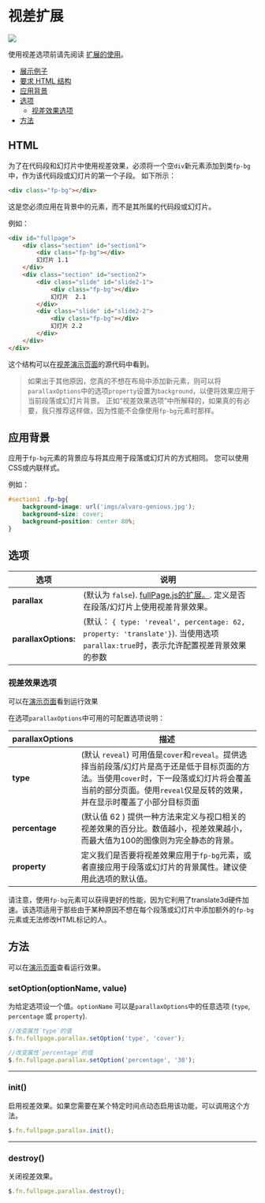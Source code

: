 # 视差扩展

![](https://cloud.githubusercontent.com/assets/1706326/23580315/f28edab4-00f6-11e7-90f9-81ffafd77b0e.gif)

使用视差选项前请先阅读 [扩展的使用](https://github.com/alvarotrigo/fullPage.js/tree/dev/lang/chinese#%E4%BD%BF%E7%94%A8%E6%89%A9%E5%B1%95)。
- [展示例子](http://alvarotrigo.com/fullPage/extensions/parallax.html)
- [要求 HTML 结构](#html)
- [应用背景](#%E5%BA%94%E7%94%A8%E8%83%8C%E6%99%AF)
- [选项](#%E9%80%89%E9%A1%B9)
  - [视差效果选项](#%E8%A7%86%E5%B7%AE%E6%95%88%E6%9E%9C%E9%80%89%E9%A1%B9)
- [方法](#%E6%96%B9%E6%B3%95)

## HTML
为了在代码段和幻灯片中使用视差效果，必须将一个空`div`新元素添加到类`fp-bg`中，作为该代码段或幻灯片的第一个子段。 如下所示：

```html
<div class="fp-bg"></div>
```

这是您必须应用在背景中的元素，而不是其所属的代码段或幻灯片。

例如：
```html
<div id="fullpage">
    <div class="section" id="section1">
        <div class="fp-bg"></div>
        幻灯片 1.1
    </div>
    <div class="section" id="section2">
        <div class="slide" id="slide2-1">
            <div class="fp-bg"></div>
            幻灯片  2.1
        </div>
        <div class="slide" id="slide2-2">
            <div class="fp-bg"></div>
            幻灯片 2.2
        </div>
    </div>
</div>
```

这个结构可以在[视差演示页面](http://alvarotrigo.com/fullPage/extensions/parallax.html)的源代码中看到。

> 如果出于其他原因，您真的不想在布局中添加新元素，则可以将`parallaxOptions`中的选项`property`设置为`background`，以便将效果应用于当前段落或幻灯片背景。
> 正如“视差效果选项”中所解释的，如果真的有必要，我只推荐这样做，因为性能不会像使用`fp-bg`元素时那样。


## 应用背景
应用于`fp-bg`元素的背景应与将其应用于段落或幻灯片的方式相同。
您可以使用CSS或内联样式。

例如：
```css
#section1 .fp-bg{
    background-image: url('imgs/alvaro-genious.jpg');
    background-size: cover;
    background-position: center 80%;
}
```
## 选项

| 选项  | 说明 |
| ------------- | ------------- |
| **parallax**  | (默认为 `false`). [fullPage.js的扩展。](http://alvarotrigo.com/fullPage/extensions/). 定义是否在段落/幻灯片上使用视差背景效果。  |
| **parallaxOptions:**   | (默认： `{ type: 'reveal', percentage: 62, property: 'translate'}`). 当使用选项`parallax:true`时，表示允许配置视差背景效果的参数  |


### 视差效果选项
可以在[演示页面](http://alvarotrigo.com/fullPage/extensions/parallax.html)看到运行效果


在选项`parallaxOptions`中可用的可配置选项说明：

| parallaxOptions  | 描述 |
| ------------- | ------------- |
| **type**  | (默认 `reveal`) 可用值是`cover`和`reveal`。提供选择当前段落/幻灯片是高于还是低于目标页面的方法。当使用`cover`时，下一段落或幻灯片将会覆盖当前的部分页面。使用`reveal`仅是反转的效果，并在显示时覆盖了小部分目标页面 |
| **percentage**  | (默认值 62 ) 提供一种方法来定义与视口相关的视差效果的百分比。数值越小，视差效果越小，而最大值为100的图像则为完全静态的背景。   |
| **property** | 定义我们是否要将视差效果应用于`fp-bg`元素，或者直接应用于段落或幻灯片的背景属性。建议使用此选项的默认值。|

请注意，使用`fp-bg`元素可以获得更好的性能，因为它利用了translate3d硬件加速。该选项适用于那些由于某种原因不想在每个段落或幻灯片中添加额外的`fp-bg`元素或无法修改HTML标记的人。

## 方法
可以在[演示页面](http://alvarotrigo.com/fullPage/extensions/parallax.html)查看运行效果。

### setOption(optionName, value)
为给定选项设一个值。`optionName` 可以是`parallaxOptions`中的任意选项 (`type`, `percentage` 或 `property`).
```javascript
//改变属性`type`的值
$.fn.fullpage.parallax.setOption('type', 'cover');

//改变属性`percentage`的值
$.fn.fullpage.parallax.setOption('percentage', '30');
```
---

### init()
启用视差效果。如果您需要在某个特定时间点动态启用该功能，可以调用这个方法。
```javascript
$.fn.fullpage.parallax.init();
```
---
### destroy()
关闭视差效果。
```javascript
$.fn.fullpage.parallax.destroy();
```
